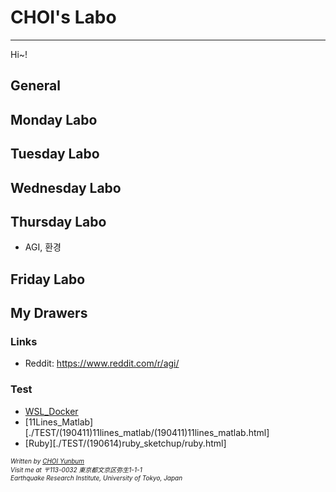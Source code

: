 <script language="javascript" type="text/javascript">
        document.write("<font color='green' size='1'>This document was last modified on " + document.lastModified + "</font>");
</script>

# CHOI's Labo

---

Hi~!



## General

## Monday Labo

## Tuesday Labo

## Wednesday Labo

## Thursday Labo

- AGI, 환경

## Friday Labo

## My Drawers





### Links

- Reddit: https://www.reddit.com/r/agi/



### Test

* [WSL_Docker](./TEST/(190404)wsl_docker/wsl_docker.html)
* [11Lines_Matlab][./TEST/(190411)11lines_matlab/(190411)11lines_matlab.html]
* [Ruby][./TEST/(190614)ruby_sketchup/ruby.html]




<address>
    <font size=1>
        Written by <a href="mailto:nunbum@kyonggi.ac.kr">CHOI Yunbum</a><br> 
        Visit me at 〒113-0032 東京都文京区弥生1-1-1<br>
        Earthquake Research Institute, University of Tokyo, Japan
    </font>
</address>